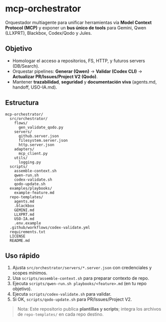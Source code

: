 
# mcp-orchestrator

Orquestador multiagente para unificar herramientas vía **Model Context Protocol (MCP)** y exponer un **bus único de tools** para Gemini, Qwen (LLXPRT), Blackbox, Codex/Qodo y Jules.

## Objetivo
- Homologar el acceso a repositorios, FS, HTTP, y futuros servers (DB/Search).
- Orquestar pipelines: **Generar (Qwen)** → **Validar (Codex CLI)** → **Actualizar PR/Issues/Project V2 (Qodo)**.
- Mantener **trazabilidad**, **seguridad** y **documentación viva** (agents.md, handoff, USO-IA.md).

## Estructura
```
mcp-orchestrator/
  src/orchestrator/
    flows/
      gen_validate_qodo.py
    servers/
      github.server.json
      filesystem.server.json
      http.server.json
    adapters/
      mcp_client.py
    utils/
      logging.py
  scripts/
    assemble-context.sh
    qwen-run.sh
    codex-validate.sh
    qodo-update.sh
  examples/playbooks/
    example-feature.md
  repo-templates/
    agents.md
    .blackbox
    GEMINI.md
    LLXPRT.md
    USO-IA.md
    .env.example
  .github/workflows/codex-validate.yml
  requirements.txt
  LICENSE
  README.md
```

## Uso rápido
1) Ajusta `src/orchestrator/servers/*.server.json` con credenciales y scopes mínimos.
2) Usa `scripts/assemble-context.sh` para preparar contexto de repo.
3) Ejecuta `scripts/qwen-run.sh playbooks/<feature>.md` (en tu repo objetivo).
4) Ejecuta `scripts/codex-validate.sh` para validar.
5) Si OK, `scripts/qodo-update.sh` para PR/Issues/Project V2.

> Nota: Este repositorio publica **plantillas y scripts**; integra los archivos de `repo-templates/` en cada repo destino.
